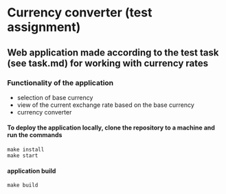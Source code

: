 # Currency converter (test assignment)

## Web application made according to the test task (see task.md) for working with currency rates

### Functionality of the application

- selection of base currency
- view of the current exchange rate based on the base currency
- currency converter

#### To deploy the application locally, clone the repository to a machine and run the commands

```
make install
make start
```

#### application build

```
make build
```
